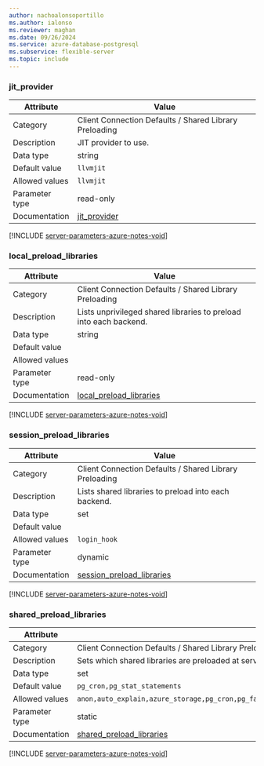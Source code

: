 ```yaml
---
author: nachoalonsoportillo
ms.author: ialonso
ms.reviewer: maghan
ms.date: 09/26/2024
ms.service: azure-database-postgresql
ms.subservice: flexible-server
ms.topic: include
---
```

### jit_provider

| Attribute      | Value                                                      |
|----------------|------------------------------------------------------------|
| Category       | Client Connection Defaults / Shared Library Preloading |
| Description    | JIT provider to use.                                              |
| Data type      | string    |
| Default value  | `llvmjit`                    |
| Allowed values | `llvmjit`                                                                                                                                                               |
| Parameter type | read-only      |
| Documentation  | [jit_provider](https://www.postgresql.org/docs/16/runtime-config-client.html#GUC-JIT-PROVIDER)                           |


[!INCLUDE [server-parameters-azure-notes-void](./server-parameters-azure-notes-void.md)]



### local_preload_libraries

| Attribute      | Value                                                      |
|----------------|------------------------------------------------------------|
| Category       | Client Connection Defaults / Shared Library Preloading |
| Description    | Lists unprivileged shared libraries to preload into each backend. |
| Data type      | string    |
| Default value  |                              |
| Allowed values |                                                                                                                                                                         |
| Parameter type | read-only      |
| Documentation  | [local_preload_libraries](https://www.postgresql.org/docs/16/runtime-config-client.html#GUC-LOCAL-PRELOAD-LIBRARIES)     |


[!INCLUDE [server-parameters-azure-notes-void](./server-parameters-azure-notes-void.md)]



### session_preload_libraries

| Attribute      | Value                                                      |
|----------------|------------------------------------------------------------|
| Category       | Client Connection Defaults / Shared Library Preloading |
| Description    | Lists shared libraries to preload into each backend.              |
| Data type      | set       |
| Default value  |                              |
| Allowed values | `login_hook`                                                                                                                                                            |
| Parameter type | dynamic        |
| Documentation  | [session_preload_libraries](https://www.postgresql.org/docs/16/runtime-config-client.html#GUC-SESSION-PRELOAD-LIBRARIES) |


[!INCLUDE [server-parameters-azure-notes-void](./server-parameters-azure-notes-void.md)]



### shared_preload_libraries

| Attribute      | Value                                                      |
|----------------|------------------------------------------------------------|
| Category       | Client Connection Defaults / Shared Library Preloading |
| Description    | Sets which shared libraries are preloaded at server start.        |
| Data type      | set       |
| Default value  | `pg_cron,pg_stat_statements` |
| Allowed values | `anon,auto_explain,azure_storage,pg_cron,pg_failover_slots,pg_hint_plan,pg_partman_bgw,pg_prewarm,pg_squeeze,pg_stat_statements,pgaudit,pglogical,timescaledb,wal2json` |
| Parameter type | static         |
| Documentation  | [shared_preload_libraries](https://www.postgresql.org/docs/16/runtime-config-client.html#GUC-SHARED-PRELOAD-LIBRARIES)   |


[!INCLUDE [server-parameters-azure-notes-void](./server-parameters-azure-notes-void.md)]



